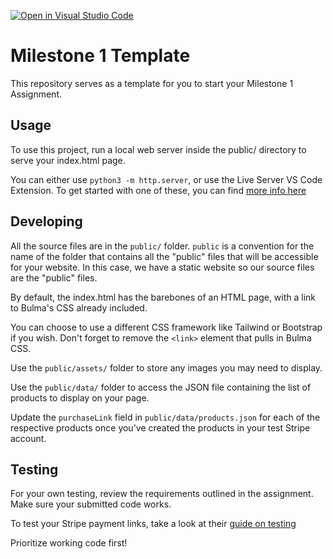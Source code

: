 [![Open in Visual Studio Code](https://classroom.github.com/assets/open-in-vscode-c66648af7eb3fe8bc4f294546bfd86ef473780cde1dea487d3c4ff354943c9ae.svg)](https://classroom.github.com/online_ide?assignment_repo_id=10123545&assignment_repo_type=AssignmentRepo)
# Milestone 1 Template

This repository serves as a template for you to start your Milestone 1 Assignment.

## Usage

To use this project, run a local web server inside the public/ directory to serve your index.html page.

You can either use `python3 -m http.server`, or use the Live Server VS Code Extension. To get started with one of these, you can find [more info here](https://cs5356.intricatecloud.io/unit-1-static-sites/browser-development-environment)

## Developing

All the source files are in the `public/` folder. `public` is a convention for the name of the folder that contains all the "public" files that will be accessible for your website. In this case, we have a static website so our source files are the "public" files.

By default, the index.html has the barebones of an HTML page, with a link to Bulma's CSS already included.

You can choose to use a different CSS framework like Tailwind or Bootstrap if you wish. Don't forget to remove the `<link>` element that pulls in Bulma CSS.

Use the `public/assets/` folder to store any images you may need to display.

Use the `public/data/` folder to access the JSON file containing the list of products to display on your page.

Update the `purchaseLink` field in `public/data/products.json` for each of the respective products once you've created the products in your test Stripe account.

## Testing

For your own testing, review the requirements outlined in the assignment. Make sure your submitted code works.

To test your Stripe payment links, take a look at their [guide on testing](https://stripe.com/docs/testing)

Prioritize working code first!
